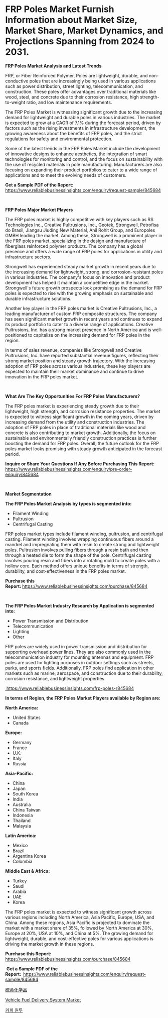 <p><h1>FRP Poles Market Furnish Information about Market Size, Market Share, Market Dynamics, and Projections Spanning from 2024 to 2031.</h1></p><p><strong>FRP Poles Market Analysis and Latest Trends</strong></p>
<p><p>FRP, or Fiber Reinforced Polymer, Poles are lightweight, durable, and non-conductive poles that are increasingly being used in various applications such as power distribution, street lighting, telecommunication, and construction. These poles offer advantages over traditional materials like wood, steel, and concrete due to their corrosion resistance, high strength-to-weight ratio, and low maintenance requirements.</p><p>The FRP Poles Market is witnessing significant growth due to the increasing demand for lightweight and durable poles in various industries. The market is expected to grow at a CAGR of 7.1% during the forecast period, driven by factors such as the rising investments in infrastructure development, the growing awareness about the benefits of FRP poles, and the strict regulations for safety and environmental protection. </p><p>Some of the latest trends in the FRP Poles Market include the development of innovative designs to enhance aesthetics, the integration of smart technologies for monitoring and control, and the focus on sustainability with the use of recycled materials in pole manufacturing. Manufacturers are also focusing on expanding their product portfolios to cater to a wide range of applications and to meet the evolving needs of customers.</p></p>
<p><strong>Get a Sample PDF of the Report:&nbsp;</strong> <a href="https://www.reliablebusinessinsights.com/enquiry/request-sample/845684">https://www.reliablebusinessinsights.com/enquiry/request-sample/845684</a></p>
<p>&nbsp;</p>
<p><strong>FRP Poles Major Market Players</strong></p>
<p><p>The FRP poles market is highly competitive with key players such as RS Technologies Inc., Creative Pultrusions, Inc., Geotek, Strongwell, Petrofisa do Brasil, Jiangsu Jiuding New Material, Anil Rohit Group, and Europoles GMBH leading the market. Among these, Strongwell is a prominent player in the FRP poles market, specializing in the design and manufacture of fiberglass reinforced polymer products. The company has a global presence and offers a wide range of FRP poles for applications in utility and infrastructure sectors.</p><p>Strongwell has experienced steady market growth in recent years due to the increasing demand for lightweight, strong, and corrosion-resistant poles in various industries. The company's focus on innovation and product development has helped it maintain a competitive edge in the market. Strongwell's future growth prospects look promising as the demand for FRP poles is expected to rise with the growing emphasis on sustainable and durable infrastructure solutions.</p><p>Another key player in the FRP poles market is Creative Pultrusions, Inc., a leading manufacturer of custom FRP composite structures. The company has seen significant market growth in recent years and continues to expand its product portfolio to cater to a diverse range of applications. Creative Pultrusions, Inc. has a strong market presence in North America and is well-positioned to capitalize on the increasing demand for FRP poles in the region.</p><p>In terms of sales revenue, companies like Strongwell and Creative Pultrusions, Inc. have reported substantial revenue figures, reflecting their strong market position and steady growth trajectory. With the increasing adoption of FRP poles across various industries, these key players are expected to maintain their market dominance and continue to drive innovation in the FRP poles market.</p></p>
<p>&nbsp;</p>
<p><strong>What Are The Key Opportunities For FRP Poles Manufacturers?</strong></p>
<p><p>The FRP poles market is experiencing steady growth due to their lightweight, high strength, and corrosion resistance properties. The market is expected to witness significant growth in the coming years, driven by increasing demand from the utility and construction industries. The adoption of FRP poles in place of traditional materials like wood and concrete is also contributing to market growth. Additionally, the focus on sustainable and environmentally friendly construction practices is further boosting the demand for FRP poles. Overall, the future outlook for the FRP poles market looks promising with steady growth anticipated in the forecast period.</p></p>
<p><strong>Inquire or Share Your Questions If Any Before Purchasing This Report:</strong> <a href="https://www.reliablebusinessinsights.com/enquiry/pre-order-enquiry/845684">https://www.reliablebusinessinsights.com/enquiry/pre-order-enquiry/845684</a></p>
<p>&nbsp;</p>
<p><strong>Market Segmentation</strong></p>
<p><strong>The FRP Poles Market Analysis by types is segmented into:</strong></p>
<p><ul><li>Filament Winding</li><li>Pultrusion</li><li>Centrifugal Casting</li></ul></p>
<p><p>FRP poles market types include filament winding, pultrusion, and centrifugal casting. Filament winding involves wrapping continuous fibers around a mandrel and impregnating them with resin to create strong and lightweight poles. Pultrusion involves pulling fibers through a resin bath and then through a heated die to form the shape of the pole. Centrifugal casting involves pouring resin and fibers into a rotating mold to create poles with a hollow core. Each method offers unique benefits in terms of strength, durability, and cost-effectiveness in the FRP poles market.</p></p>
<p><strong>Purchase this Report:&nbsp;</strong><a href="https://www.reliablebusinessinsights.com/purchase/845684">https://www.reliablebusinessinsights.com/purchase/845684</a></p>
<p>&nbsp;</p>
<p><strong>The FRP Poles Market Industry Research by Application is segmented into:</strong></p>
<p><ul><li>Power Transmission and Distribution</li><li>Telecommunication</li><li>Lighting</li><li>Other</li></ul></p>
<p><p>FRP poles are widely used in power transmission and distribution for supporting overhead power lines. They are also commonly used in the telecommunication industry for mounting antennas and equipment. FRP poles are used for lighting purposes in outdoor settings such as streets, parks, and sports fields. Additionally, FRP poles find application in other markets such as marine, aerospace, and construction due to their durability, corrosion resistance, and lightweight properties.</p></p>
<p><a href="https://www.reliablebusinessinsights.com/frp-poles-r845684">&nbsp;https://www.reliablebusinessinsights.com/frp-poles-r845684</a></p>
<p><strong>In terms of Region, the FRP Poles Market Players available by Region are:</strong></p>
<p>
    <p> <strong> North America: </strong>
        <ul>
            <li>United States</li>
            <li>Canada</li>
        </ul>
        </p> 
    <p> <strong> Europe: </strong>
        <ul>
            <li>Germany</li>
            <li>France</li>
            <li>U.K.</li>
            <li>Italy</li>
            <li>Russia</li>
        </ul>
        </p> 
    <p> <strong> Asia-Pacific: </strong>
        <ul>
            <li>China</li>
            <li>Japan</li>
            <li>South Korea</li>
            <li>India</li>
            <li>Australia</li>
            <li>China Taiwan</li>
            <li>Indonesia</li>
            <li>Thailand</li>
            <li>Malaysia</li>
        </ul>
        </p> 
    <p> <strong> Latin America: </strong>
        <ul>
            <li>Mexico</li>
            <li>Brazil</li>
            <li>Argentina Korea</li>
            <li>Colombia</li>
        </ul>
        </p> 
    <p> <strong> Middle East & Africa: </strong>
        <ul>
            <li>Turkey</li>
            <li>Saudi</li>
            <li>Arabia</li>
            <li>UAE</li>
            <li>Korea</li>
        </ul>
    </p>
    </p>
<p><p>The FRP poles market is expected to witness significant growth across various regions including North America, Asia Pacific, Europe, USA, and China. Among these regions, Asia Pacific is projected to dominate the market with a market share of 35%, followed by North America at 30%, Europe at 20%, USA at 10%, and China at 5%. The growing demand for lightweight, durable, and cost-effective poles for various applications is driving the market growth in these regions.</p></p>
<p><strong>Purchase this Report: </strong><a href="https://www.reliablebusinessinsights.com/purchase/845684">https://www.reliablebusinessinsights.com/purchase/845684</a></p>
<p>&nbsp;<strong>Get a Sample PDF of the Report:&nbsp;&nbsp;</strong><a href="https://www.reliablebusinessinsights.com/enquiry/request-sample/845684">https://www.reliablebusinessinsights.com/enquiry/request-sample/845684</a></p>
<p><strong></strong></p>
<p><p><a href="https://github.com/sghwr779811674/Market-Research-Report-List-3/blob/main/21388273118.md">硫黄化学品</a></p><p><a href="https://medium.com/@drakesporer988/global-vehicle-fuel-delivery-system-market-size-share-analysis-by-product-type-by-application-55258e3c57d7">Vehicle Fuel Delivery System Market</a></p><p><a href="https://github.com/vdhdwjyp90142/Market-Research-Report-List-3/blob/main/41642377193.md">커피 원두</a></p></p>